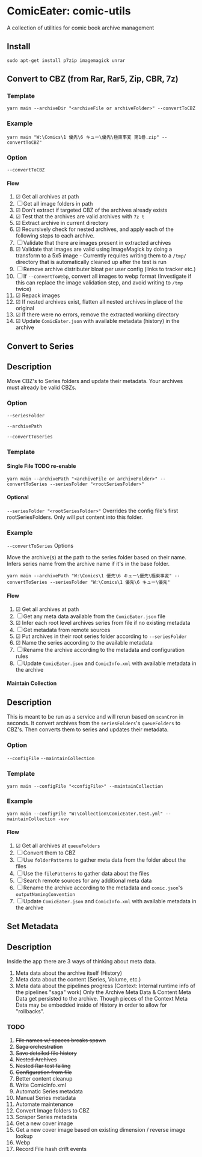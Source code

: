 # ComicEater: comic-utils
A collection of utilities for comic book archive management

## Install
`sudo apt-get install p7zip imagemagick unrar`

## Convert to CBZ (from Rar, Rar5, Zip, CBR, 7z)
### Template
`yarn main --archiveDir "<archiveFile or archiveFolder>" --convertToCBZ`
### Example
`yarn main "W:\Comics\1 優先\6 キュー\優先\極東事変 第1巻.zip" --convertToCBZ"`
### Option
`--convertToCBZ`
#### Flow
1. ☑ Get all archives at path
1. ☐ Get all image folders in path
1. ☑ Don't extract if targeted CBZ of the archives already exists
1. ☑ Test that the archives are valid archives with `7z t`
1. ☑ Extract archive in current directory
1. ☑ Recursively check for nested archives, and apply each of the following steps to each archive.
1. ☐ Validate that there are images present in extracted archives
1. ☑ Validate that images are valid using ImageMagick by doing a transform to a 5x5 image - Currently requires writing them to a `/tmp/` directory that is automatically cleaned up after the test is run
1. ☐ Remove archive distributer bloat per user config (links to tracker etc.)
1. ☐ If `--convertToWebp`, convert all images to webp format (Investigate if this can replace the image validation step, and avoid writing to `/tmp` twice)
1. ☑ Repack images
1. ☑ If nested archives exist, flatten all nested archives in place of the original
1. ☑ If there were no errors, remove the extracted working directory
1. ☑ Update `ComicEater.json` with available metadata (history) in the archive


## Convert to Series
## Description
Move CBZ's to Series folders and update their metadata. Your archives must already be valid CBZs.
### Option
`--seriesFolder`

`--archivePath`

`--convertToSeries`
### Template
#### Single File TODO re-enable
`yarn main --archivePath "<archiveFile or archiveFolder>" --convertToSeries --seriesFolder "<rootSeriesFolder>"`

#### Optional
`--seriesFolder "<rootSeriesFolder>"`
Overrides the config file's first rootSeriesFolders. Only will put content into this folder.
### Example

`--convertToSeries` Options

Move the archive(s) at the path to the series folder based on their name. Infers series name from the archive name if it's in the base folder.

`yarn main --archivePath "W:\Comics\1 優先\6 キュー\優先\極東事変" --convertToSeries --seriesFolder "W:\Comics\1 優先\6 キュー\優先"`

#### Flow
1. ☑ Get all archives at path
1. ☐ Get any meta data available from the `ComicEater.json` file
1. ☑ Infer each root level archives series from file if no existing metadata
1. ☐ Get metadata from remote sources
1. ☑ Put archives in their root series folder according to `--seriesFolder`
1. ☑ Name the series according to the available metadata
1. ☐ Rename the archive according to the metadata and configuration rules
1. ☐ Update `ComicEater.json` and `ComicInfo.xml` with available metadata in the archive

#### Maintain Collection
## Description
This is meant to be run as a service and will rerun based on `scanCron` in seconds.
It convert archives from the `seriesFolders`'s `queueFolders` to CBZ's. Then converts them to series and updates their metadata.
### Option
`--configFile`
`--maintainCollection`
### Template
`yarn main --configFile "<configFile>" --maintainCollection`
### Example
`yarn main --configFile "W:\Collection\ComicEater.test.yml" --maintainCollection -vvv`


#### Flow
1. ☑ Get all archives at `queueFolders`
1. ☐ Convert them to CBZ
1. ☐ Use `folderPatterns` to gather meta data from the folder about the files
1. ☐ Use the `filePatterns` to gather data about the files
1. ☐ Search remote sources for any additional meta data
1. ☐ Rename the archive according to the metadata and `comic.json`'s `outputNamingConvention`
1. ☐ Update `ComicEater.json` and `ComicInfo.xml` with available metadata in the archive



## Set Metadata
## Description
Inside the app there are 3 ways of thinking about meta data.
1. Meta data about the archive itself (History)
1. Meta data about the content (Series, Volume, etc.)
1. Meta data about the pipelines progress (Context: Internal runtime info of the pipelines "saga" work)
Only the Archive Meta Data & Content Meta Data get persisted to the archive. Though pieces of the Context Meta Data may be embedded inside of History in order to allow for "rollbacks".

### TODO
1. ~~File names w/ spaces breaks spawn~~
1. ~~Saga orchestration~~
1. ~~Save detailed file history~~
1. ~~Nested Archives~~
1. ~~Nested Rar test failing~~
1. ~~Configuration from file~~
1. Better content cleanup
1. Write ComicInfo.xml
1. Automatic Series metadata
1. Manual Series metadata
1. Automate maintenance
1. Convert Image folders to CBZ
1. Scraper Series metadata
1. Get a new cover image
1. Get a new cover image based on existing dimension / reverse image lookup
1. Webp
1. Record File hash drift events
